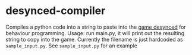 # desynced-compiler

Compiles a python code into a string to paste into the [game desynced](https://store.steampowered.com/app/1450900/Desynced_Autonomous_Colony_Simulator/) for behaviour programming.
Usage: run main.py, it will print out the resulting string to copy into the game.
Currently the filename is just hardcoded as `sample_input.py`.
See `sample_input.py` for an example
